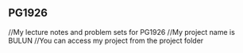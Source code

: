 ## PG1926      
//My lecture notes and problem sets for PG1926
//My project name is BULUN
//You can access my project from the project folder
